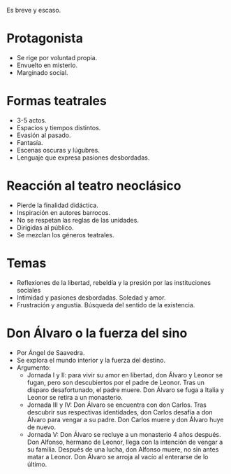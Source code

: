 Es breve y escaso.

# Protagonista
- Se rige por voluntad propia.
- Envuelto en misterio.
- Marginado social.

# Formas teatrales
- 3-5 actos.
- Espacios y tiempos distintos.
- Evasión al pasado.
- Fantasía.
- Escenas oscuras y lúgubres.
- Lenguaje que expresa pasiones desbordadas.

# Reacción al teatro neoclásico
- Pierde la finalidad didáctica.
- Inspiración en autores barrocos.
- No se respetan las reglas de las unidades.
- Dirigidas al público.
- Se mezclan los géneros teatrales.

# Temas
- Reflexiones de la libertad, rebeldía y la presión por las instituciones sociales
- Intimidad y pasiones desbordadas. Soledad y amor.
- Frustración y angustia. Búsqueda del sentido de la existencia.

# Don Álvaro o la fuerza del sino
- Por Ángel de Saavedra.
- Se explora el mundo interior y la fuerza del destino.
- Argumento:
	- Jornada I y II: para vivir su amor en libertad, don Álvaro y Leonor se fugan, pero son descubiertos por el padre de Leonor. Tras un disparo desafortunado, el padre muere. Don Álvaro se fuga a Italia y Leonor se retira a un monasterio.
	- Jornada III y IV: Don Álvaro se encuentra con don Carlos. Tras descubrir sus respectivas identidades, don Carlos desafía a don Álvaro para vengar a su padre. Don Carlos muere y don Álvaro huye de nuevo.
	- Jornada V: Don Álvaro se recluye a un monasterio 4 años después. Don Alfonso, hermano de Leonor, llega con la intención de vengar a su familia. Después de una lucha, don Alfonso muere, no sin antes matar a Leonor. Don Álvaro se arroja al vacío al enterarse de lo último.